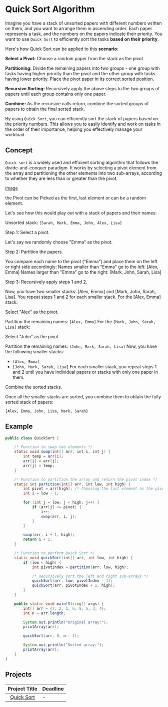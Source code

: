 # Quick Sort Algorithm
Imagine you have a stack of unsorted papers with different numbers written on them, and you want to arrange them in ascending order. Each paper represents a task, and the numbers on the papers indicate their priority. You want to use `Quick Sort` to efficiently sort the tasks **based on their priority**.

 Here's how Quick Sort can be applied to this **scenario**:

**Select a Pivot:** Choose a random paper from the stack as the pivot.

**Partitioning:** Divide the remaining papers into two groups - one group with tasks having higher priority than the pivot and the other group with tasks having lower priority. Place the pivot paper in its correct sorted position.

**Recursive Sorting:** Recursively apply the above steps to the two groups of papers until each group contains only one paper.

**Combine:** As the recursive calls return, combine the sorted groups of papers to obtain the final sorted stack.

By using `Quick Sort`, you can efficiently sort the stack of papers based on the priority numbers. This allows you to easily identify and work on tasks in the order of their importance, helping you effectively manage your workload.

## Concept

`Quick sort` is a widely used and efficient sorting algorithm that follows the divide-and-conquer paradigm. It works by selecting a pivot element from the array and partitioning the other elements into two sub-arrays, according to whether they are less than or greater than the pivot. 

[image]()

 the Pivot can be Picked as the first, last element or can be a random element.

Let's see how this would play out with a stack of papers and their names:

Unsorted stack: `[Sarah, Mark, Emma, John, Alex, Lisa]`

Step 1: Select a pivot.

Let's say we randomly choose "Emma" as the pivot.

Step 2: Partition the papers.

You compare each name to the pivot ("Emma") and place them on the left or right side accordingly:
Names smaller than "Emma" go to the left: [Alex, Emma]
Names larger than "Emma" go to the right: [Mark, John, Sarah, Lisa]

Step 3: Recursively apply steps 1 and 2.

Now, you have two smaller stacks: [Alex, Emma] and [Mark, John, Sarah, Lisa].
You repeat steps 1 and 2 for each smaller stack.
For the [Alex, Emma] stack:

Select "Alex" as the pivot.

Partition the remaining names: `[Alex, Emma]`
For the `[Mark, John, Sarah, Lisa]` stack:

Select "John" as the pivot.

Partition the remaining names: `[John, Mark, Sarah, Lisa]`
Now, you have the following smaller stacks:

* `[Alex, Emma]`
* `[John, Mark, Sarah, Lisa]`
For each smaller stack, you repeat steps 1 and 2 until you have individual papers or stacks with only one paper in them.

Combine the sorted stacks.

Once all the smaller stacks are sorted, you combine them to obtain the fully sorted stack of papers: 

`[Alex, Emma, John, Lisa, Mark, Sarah]`
  
## Example 
```java
public class QuickSort {

    /* Function to swap two elements */
    static void swap(int[] arr, int i, int j) {
        int temp = arr[i];
        arr[i] = arr[j];
        arr[j] = temp;
    }

    /* Function to partition the array and return the pivot index */
    static int partition(int[] arr, int low, int high) {
        int pivot = arr[high]; /* Choosing the last element as the pivot */
        int i = low - 1;

        for (int j = low; j < high; j++) {
            if (arr[j] <= pivot) {
                i++;
                swap(arr, i, j);
            }
        }

        swap(arr, i + 1, high);
        return i + 1;
    }

    /* Function to perform Quick Sort */
    static void quickSort(int[] arr, int low, int high) {
        if (low < high) {
            int pivotIndex = partition(arr, low, high);

            /* Recursively sort the left and right sub-arrays */
            quickSort(arr, low, pivotIndex - 1);
            quickSort(arr, pivotIndex + 1, high);
        }
    }

    public static void main(String[] args) {
        int[] arr = {7, 2, 1, 6, 8, 5, 3, 4};
        int n = arr.length;

        System.out.println("Original array:");
        printArray(arr);

        quickSort(arr, 0, n - 1);

        System.out.println("Sorted array:");
        printArray(arr);
    }
}

```

## Projects

|Project Title | Deadline |
|:-----------:|:-------------|
|[Quick Sort](https://github.com/SAFCSP-Team/quick-sort) | - | 


